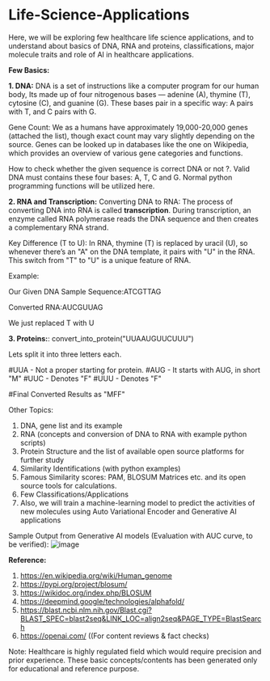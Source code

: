# Life-Science-Applications

Here, we will be exploring few healthcare life science applications, and to understand about basics of DNA, RNA and proteins, classifications, major molecule traits and role of AI in healthcare applications.


**Few Basics:**

**1. DNA:** DNA is a set of instructions like a computer program for our human body, Its made up of four nitrogenous bases — adenine (A), thymine (T), cytosine (C), and guanine (G). These bases pair in a specific way: A pairs with T, and C pairs with G.

Gene Count: We as a humans have approximately 19,000-20,000 genes (attached the list), though exact count may vary slightly depending on the source. Genes can be looked up in databases like the one on Wikipedia, which provides an overview of various gene categories and functions.

How to check whether the given sequence is correct DNA or not ?. Valid DNA must contains these four bases: A, T, C and G. Normal python programming functions will be utilized here.


**2. RNA and Transcription:**
Converting DNA to RNA: The process of converting DNA into RNA is called **transcription**. During transcription, an enzyme called RNA polymerase reads the DNA sequence and then creates a complementary RNA strand.

Key Difference (T to U): In RNA, thymine (T) is replaced by uracil (U), so whenever there’s an "A" on the DNA template, it pairs with "U" in the RNA. This switch from "T" to "U" is a unique feature of RNA.

Example:

Our Given DNA Sample Sequence:ATCGTTAG

Converted RNA:AUCGUUAG

We just replaced T with U

**3. Proteins:**:
convert_into_protein("UUAAUGUUCUUU")

Lets split it into three letters each. 

#UUA - Not a proper starting for protein.
#AUG - It starts with AUG, in short "M"
#UUC - Denotes "F"
#UUU - Denotes "F"

#Final Converted Results as "MFF"

Other Topics:

1. DNA, gene list and its example
2. RNA (concepts and conversion of DNA to RNA with example python scripts)
3. Protein Structure and the list of available open source platforms for further study
4. Similarity Identifications (with python examples)
5. Famous Similarity scores: PAM, BLOSUM Matrices etc. and its open source tools for calculations.
6. Few Classifications/Applications
7. Also, we will train a machine-learning model to predict the activities of new molecules using Auto Variational Encoder and Generative AI applications


Sample Output from Generative AI models (Evaluation with AUC curve, to be verified):
![image](https://github.com/user-attachments/assets/e5e638ca-30db-415e-9dbb-41a155ed70bb)


**Reference:**
1. https://en.wikipedia.org/wiki/Human_genome
2. https://pypi.org/project/blosum/
3. https://wikidoc.org/index.php/BLOSUM
4. https://deepmind.google/technologies/alphafold/
5. https://blast.ncbi.nlm.nih.gov/Blast.cgi?BLAST_SPEC=blast2seq&LINK_LOC=align2seq&PAGE_TYPE=BlastSearch
6. https://openai.com/ ((For content reviews & fact checks)
   
Note: Healthcare is highly regulated field which would require precision and prior experience. These basic concepts/contents has been generated only for educational and reference purpose. 

